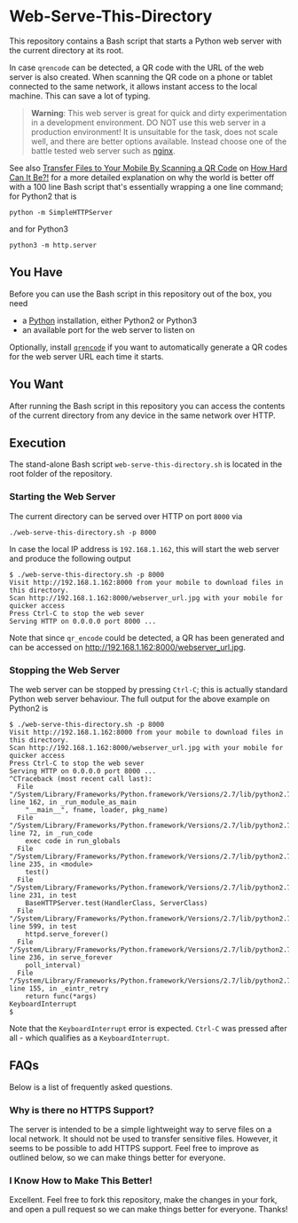 # Web-Serve-This-Directory

This repository contains a Bash script that starts a Python web server with the current directory at its root.

In case `qrencode` can be detected, a QR code with the URL of the web server is also created. When scanning the QR code on a phone or tablet connected to the same network, it allows instant access to the local machine. This can save a lot of typing.

> **Warning**:  This web server is great for quick and dirty experimentation in a development environment. DO NOT use this web server in a production environment! It is unsuitable for the task, does not scale well, and there are better options available. Instead choose one of the battle tested web server such as [nginx](http://nginx.org/).

See also [Transfer Files to Your Mobile By Scanning a QR Code](https://www.how-hard-can-it.be/transfer-files-to-your-mobile-by-scanning-a-qr-code/) on [How Hard Can It Be?!](https://www.how-hard-can-it.be/) for a more detailed explanation on why the world is better off with a 100 line Bash script that's essentially wrapping a one line command; for Python2 that is
```
python -m SimpleHTTPServer
```
and for Python3
```
python3 -m http.server
```


## You Have

Before you can use the Bash script in this repository out of the box, you need

 - a [Python](https://www.python.org/) installation, either Python2 or Python3
 - an available port for the web server to listen on

Optionally, install [`qrencode`](https://fukuchi.org/works/qrencode/index.html.en) if you want to automatically generate a QR codes for the web server URL each time it starts.


## You Want

After running the Bash script in this repository you can access the contents of the current directory from any device in the same network over HTTP.


## Execution

The stand-alone Bash script `web-serve-this-directory.sh` is located in the root folder of the repository.

### Starting the Web Server

The current directory can be served over HTTP on port `8000` via
```
./web-serve-this-directory.sh -p 8000
```

In case the local IP address is `192.168.1.162`, this will start the web server and produce the following output
```
$ ./web-serve-this-directory.sh -p 8000
Visit http://192.168.1.162:8000 from your mobile to download files in this directory.
Scan http://192.168.1.162:8000/webserver_url.jpg with your mobile for quicker access
Press Ctrl-C to stop the web sever
Serving HTTP on 0.0.0.0 port 8000 ...
```

Note that since `qr_encode` could be detected, a QR has been generated and can be accessed on http://192.168.1.162:8000/webserver_url.jpg.


### Stopping the Web Server

The web server can be stopped by pressing `Ctrl-C`; this is actually standard Python web server behaviour. The full output for the above example on Python2 is
```
$ ./web-serve-this-directory.sh -p 8000
Visit http://192.168.1.162:8000 from your mobile to download files in this directory.
Scan http://192.168.1.162:8000/webserver_url.jpg with your mobile for quicker access
Press Ctrl-C to stop the web sever
Serving HTTP on 0.0.0.0 port 8000 ...
^CTraceback (most recent call last):
  File "/System/Library/Frameworks/Python.framework/Versions/2.7/lib/python2.7/runpy.py", line 162, in _run_module_as_main
    "__main__", fname, loader, pkg_name)
  File "/System/Library/Frameworks/Python.framework/Versions/2.7/lib/python2.7/runpy.py", line 72, in _run_code
    exec code in run_globals
  File "/System/Library/Frameworks/Python.framework/Versions/2.7/lib/python2.7/SimpleHTTPServer.py", line 235, in <module>
    test()
  File "/System/Library/Frameworks/Python.framework/Versions/2.7/lib/python2.7/SimpleHTTPServer.py", line 231, in test
    BaseHTTPServer.test(HandlerClass, ServerClass)
  File "/System/Library/Frameworks/Python.framework/Versions/2.7/lib/python2.7/BaseHTTPServer.py", line 599, in test
    httpd.serve_forever()
  File "/System/Library/Frameworks/Python.framework/Versions/2.7/lib/python2.7/SocketServer.py", line 236, in serve_forever
    poll_interval)
  File "/System/Library/Frameworks/Python.framework/Versions/2.7/lib/python2.7/SocketServer.py", line 155, in _eintr_retry
    return func(*args)
KeyboardInterrupt
$ 
```

Note that the `KeyboardInterrupt` error is expected. `Ctrl-C` was pressed after all - which qualifies as a `KeyboardInterrupt`.


## FAQs

Below is a list of frequently asked questions.

### Why is there no HTTPS Support?

The server is intended to be a simple lightweight way to serve files on a local network. It should not be used to transfer sensitive files. However, it seems to be possible to add HTTPS support. Feel free to improve as outlined below, so we can make things better for everyone.

### I Know How to Make This Better!

Excellent. Feel free to fork this repository, make the changes in your fork, and open a pull request so we can make things better for everyone. Thanks!

